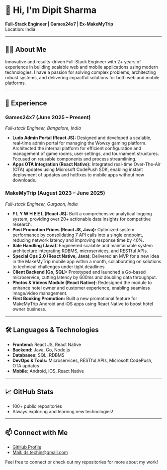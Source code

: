 # 👋 Hi, I'm Dipit Sharma

**Full-Stack Engineer | Games24x7 | Ex-MakeMyTrip**  
Location: India

---

## 🧑‍💻 About Me

Innovative and results-driven Full-Stack Engineer with 2+ years of experience in building scalable web and mobile applications using modern technologies. I have a passion for solving complex problems, architecting robust systems, and delivering impactful solutions for both web and mobile platforms.

---

## 💼 Experience

### **Games24x7** (June 2025 – Present)  
*Full-stack Engineer, Bangalore, India*

- **Ludo Admin Portal (React JS):** Designed and developed a scalable, real-time admin portal for managing the Wowzy gaming platform. Architected the internal platform for efficient configuration and management of game rooms, user settings, and tournament structures. Focused on reusable components and process streamlining.
- **Apps OTA Integration (React Native):** Integrated real-time Over-The-Air (OTA) updates using Microsoft CodePush SDK, enabling instant deployment of updates and hotfixes to mobile apps without new downloads.

### **MakeMyTrip** (August 2023 – June 2025)  
*Full-stack Engineer, Gurgaon, India*

- **F L Y W H E E L (React JS):** Built a comprehensive analytical logging system, providing over 20+ actionable data insights for competitive research.
- **Post Promotion Prices (React JS, Java):** Optimized system performance by consolidating 7 API calls into a single endpoint, reducing network latency and improving response time by 40%.
- **Sale Handling (Java):** Engineered scalable and maintainable system architecture integrating RDBMS, microservices, and RESTful APIs.
- **Special Ops 2.0 (React Native, Java):** Delivered an MVP for a new idea in the MakeMyTrip mobile app within a month, collaborating on solutions to technical challenges under tight deadlines.
- **Client Backend (Go, SQL):** Prototyped and launched a Go-based microservice, cutting latency by 600ms and doubling data throughput.
- **Photos & Videos Module (React Native):** Redesigned the module to enhance hotel owner and customer experience, enabling seamless image/video management.
- **First Booking Promotion:** Built a new promotional feature for MakeMyTrip Android and iOS apps using React Native to boost hotel owner business.

---

## 🛠️ Languages & Technologies

- **Frontend:** React JS, React Native
- **Backend:** Java, Go, Node.js
- **Databases:** SQL, RDBMS
- **DevOps & Tools:** Microservices, RESTful APIs, Microsoft CodePush, OTA updates
- **Mobile:** Android, iOS, React Native

---

## 📈 GitHub Stats

- 100+ public repositories
- Always exploring and learning new technologies!

---

## 📫 Connect with Me

- [GitHub Profile](https://github.com/dipit-sharma)
- [Mail: ds.techin@gmail.com](sd.techin@gmail.com)

Feel free to connect or check out my repositories for more about my work!

